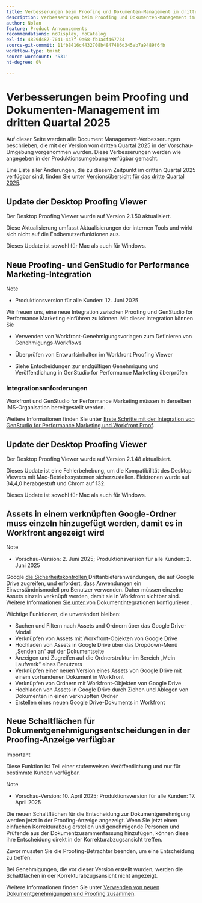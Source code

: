 ```yaml
---
title: Verbesserungen beim Proofing und Dokumenten-Management im dritten Quartal 2025
description: Verbesserungen beim Proofing und Dokumenten-Management im dritten Quartal 2025
author: Nolan
feature: Product Announcements
recommendations: noDisplay, noCatalog
exl-id: 4829d487-7041-447f-9a68-fb1acf467734
source-git-commit: 11fb8416c4432708b4847486d345ab7a9489f6fb
workflow-type: tm+mt
source-wordcount: '531'
ht-degree: 0%

---
```


# Verbesserungen beim Proofing und Dokumenten-Management im dritten Quartal 2025

Auf dieser Seite werden alle Document Management-Verbesserungen beschrieben, die mit der Version vom dritten Quartal 2025 in der Vorschau-Umgebung vorgenommen wurden. Diese Verbesserungen werden wie angegeben in der Produktionsumgebung verfügbar gemacht.

Eine Liste aller Änderungen, die zu diesem Zeitpunkt im dritten Quartal 2025 verfügbar sind, finden Sie unter [Versionsübersicht für das dritte Quartal 2025](/help/quicksilver/product-announcements/product-releases/25-q3-release-activity/25-q3-release-overview.md).

## Update der Desktop Proofing Viewer

Der Desktop Proofing Viewer wurde auf Version 2.1.50 aktualisiert.

Diese Aktualisierung umfasst Aktualisierungen der internen Tools und wirkt sich nicht auf die Endbenutzerfunktionen aus.

Dieses Update ist sowohl für Mac als auch für Windows.

## Neue Proofing- und GenStudio for Performance Marketing-Integration

>[!NOTE]
>
>* Produktionsversion für alle Kunden: 12. Juni 2025

Wir freuen uns, eine neue Integration zwischen Proofing und GenStudio for Performance Marketing einführen zu können. Mit dieser Integration können Sie

* Verwenden von Workfront-Genehmigungsvorlagen zum Definieren von Genehmigungs-Workflows

* Überprüfen von Entwurfsinhalten im Workfront Proofing Viewer

* Siehe Entscheidungen zur endgültigen Genehmigung und Veröffentlichung in GenStudio for Performance Marketing überprüfen

### Integrationsanforderungen

Workfront und GenStudio for Performance Marketing müssen in derselben IMS-Organisation bereitgestellt werden.

Weitere Informationen finden Sie unter [Erste Schritte mit der Integration von GenStudio for Performance Marketing und Workfront Proof](/help/quicksilver/workfront-integrations-and-apps/review-and-approval-integrations/wf-proof-and-genstudio.md).

## Update der Desktop Proofing Viewer

Der Desktop Proofing Viewer wurde auf Version 2.1.48 aktualisiert.

Dieses Update ist eine Fehlerbehebung, um die Kompatibilität des Desktop Viewers mit Mac-Betriebssystemen sicherzustellen. Elektronen wurde auf 34,4,0 herabgestuft und Chrom auf 132.

Dieses Update ist sowohl für Mac als auch für Windows.


## Assets in einem verknüpften Google-Ordner muss einzeln hinzugefügt werden, damit es in Workfront angezeigt wird

>[!NOTE]
>
>* Vorschau-Version: 2. Juni 2025; Produktionsversion für alle Kunden: 2. Juni 2025

Google [ die Sicherheitskontrollen ](https://workspace.google.com/blog/product-announcements/enhancing-security-controls-for-google-drive-third-party-apps) Drittanbieteranwendungen, die auf Google Drive zugreifen, und erfordert, dass Anwendungen ein Einverständnismodell pro Benutzer verwenden. Daher müssen einzelne Assets einzeln verknüpft werden, damit sie in Workfront sichtbar sind. Weitere Informationen [ Sie unter ](/help/quicksilver/administration-and-setup/configure-integrations/configure-document-integrations.md) von Dokumentintegrationen konfigurieren .

Wichtige Funktionen, die unverändert bleiben:

* Suchen und Filtern nach Assets und Ordnern über das Google Drive-Modal
* Verknüpfen von Assets mit Workfront-Objekten von Google Drive
* Hochladen von Assets in Google Drive über das Dropdown-Menü „Senden an“ auf der Dokumentseite
* Anzeigen und Zugreifen auf die Ordnerstruktur im Bereich „Mein Laufwerk“ eines Benutzers
* Verknüpfen einer neuen Version eines Assets von Google Drive mit einem vorhandenen Dokument in Workfront
* Verknüpfen von Ordnern mit Workfront-Objekten von Google Drive
* Hochladen von Assets in Google Drive durch Ziehen und Ablegen von Dokumenten in einen verknüpften Ordner
* Erstellen eines neuen Google Drive-Dokuments in Workfront


## Neue Schaltflächen für Dokumentgenehmigungsentscheidungen in der Proofing-Anzeige verfügbar

>[!IMPORTANT]
>
>Diese Funktion ist Teil einer stufenweisen Veröffentlichung und nur für bestimmte Kunden verfügbar.

>[!NOTE]
>
>* Vorschau-Version: 10. April 2025; Produktionsversion für alle Kunden: 17. April 2025

Die neuen Schaltflächen für die Entscheidung zur Dokumentgenehmigung werden jetzt in der Proofing-Anzeige angezeigt. Wenn Sie jetzt einen einfachen Korrekturabzug erstellen und genehmigende Personen und Prüfende aus der Dokumentzusammenfassung hinzufügen, können diese ihre Entscheidung direkt in der Korrekturabzugsansicht treffen.

Zuvor mussten Sie die Proofing-Betrachter beenden, um eine Entscheidung zu treffen.

Bei Genehmigungen, die vor dieser Version erstellt wurden, werden die Schaltflächen in der Korrekturabzugsansicht nicht angezeigt.

Weitere Informationen finden Sie unter [Verwenden von neuen Dokumentgenehmigungen und Proofing zusammen](/help/quicksilver/review-and-approve-work/document-reviews-and-approvals/doc-approvals-and-proofing.md).
